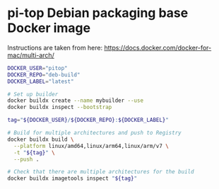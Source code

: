 # pi-top Debian packaging base Docker image

Instructions are taken from here:
https://docs.docker.com/docker-for-mac/multi-arch/

```sh
DOCKER_USER="pitop"
DOCKER_REPO="deb-build"
DOCKER_LABEL="latest"

# Set up builder
docker buildx create --name mybuilder --use
docker buildx inspect --bootstrap

tag="${DOCKER_USER}/${DOCKER_REPO}:${DOCKER_LABEL}"

# Build for multiple architectures and push to Registry
docker buildx build \
  --platform linux/amd64,linux/arm64,linux/arm/v7 \
  -t "${tag}" \
  --push .

# Check that there are multiple architectures for the build
docker buildx imagetools inspect "${tag}"
```
